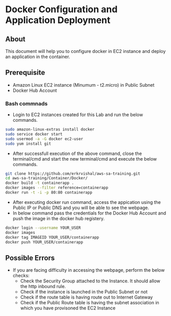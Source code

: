 # Docker Configuration and Application Deployment

## About

This document will help you to configure docker in EC2 instance and deploy an application in the container.

## Prerequisite

- Amazon Linux EC2 instance (Minumum - t2.micro) in Public Subnet
- Docker Hub Account

### Bash commnads

- Login to EC2 instances created for this Lab and run the below commands.
``` bash
sudo amazon-linux-extras install docker
sudo service docker start
sudo usermod -a -G docker ec2-user
sudo yum install git
```
- After successfull execution of the above command, close the terminal/cmd and start the new terminal/cmd and execute the below commands.

```bash
git clone https://github.com/erkrvishal/aws-sa-training.git
cd aws-sa-training/Container/Docker/
docker build -t containerapp .
docker images --filter reference=containerapp
docker run -t -i -p 80:80 containerapp
```
- After executing docker run command, access the appication using the Public IP or Public DNS and you will be able to see the webpage.
- In below command pass the credentials for the Docker Hub Account and push the image in the docker hub registery.

```bash
docker login --username YOUR_USER
docker images
docker tag IMAGEID YOUR_USER/containerapp
docker push YOUR_USER/containerapp
```

## Possible Errors

- If you are facing difficulty in accessing the webpage, perform the below checks:
  - Check the Security Group attached to the Instance. It should allow the http inbound rule.
  - Check if the instance is launched in the Public Subnet or not
  - Check if the route table is having route out to Internet Gateway
  - Check if the Public Route table is having the subnet association in which you have provisoned the EC2 Instance
